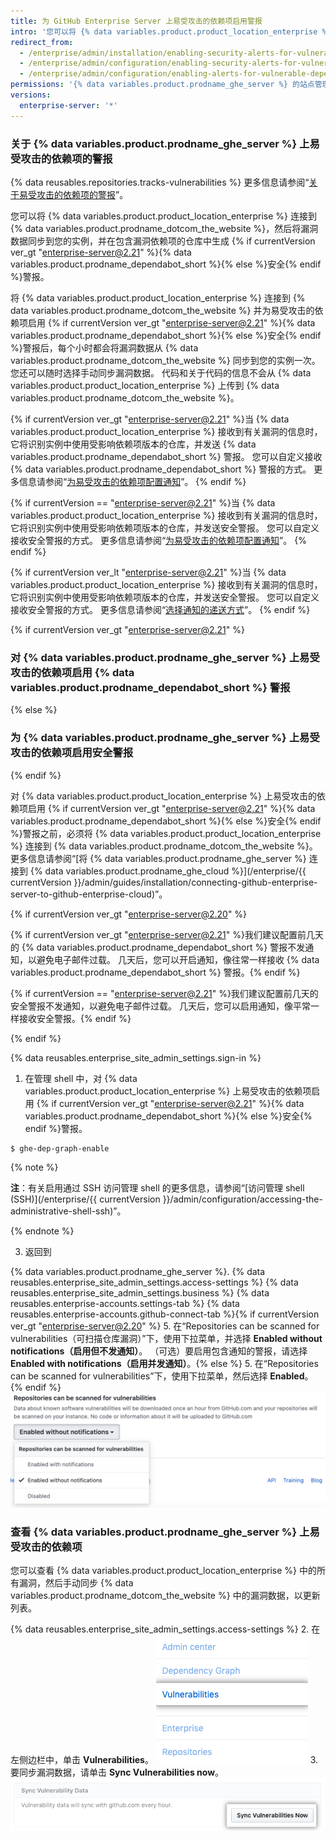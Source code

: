 ```yaml
---
title: 为 GitHub Enterprise Server 上易受攻击的依赖项启用警报
intro: '您可以将 {% data variables.product.product_location_enterprise %} 连接到 {% data variables.product.prodname_ghe_cloud %}，并为实例仓库中易受攻击的依赖项启用{% if currentVersion ver_gt "enterprise-server@2.21" %}{% data variables.product.prodname_dependabot_short %}{% else %}安全{% endif %}警报。'
redirect_from:
  - /enterprise/admin/installation/enabling-security-alerts-for-vulnerable-dependencies-on-github-enterprise-server
  - /enterprise/admin/configuration/enabling-security-alerts-for-vulnerable-dependencies-on-github-enterprise-server
  - /enterprise/admin/configuration/enabling-alerts-for-vulnerable-dependencies-on-github-enterprise-server
permissions: '{% data variables.product.prodname_ghe_server %} 的站点管理员（同时也是已连接 {% data variables.product.prodname_ghe_cloud %} 组织或企业帐户的所有者）可以为 {% data variables.product.prodname_ghe_server %} 上易受攻击的依赖项启用 {% if currentVersion ver_gt "enterprise-server@2.21" %}{% data variables.product.prodname_dependabot_short %}{% else %}安全{% endif %}警报。'
versions:
  enterprise-server: '*'
---
```


### 关于 {% data variables.product.prodname_ghe_server %} 上易受攻击的依赖项的警报

{% data reusables.repositories.tracks-vulnerabilities %} 更多信息请参阅“[关于易受攻击的依赖项的警报](/github/managing-security-vulnerabilities/about-alerts-for-vulnerable-dependencies)”。

您可以将 {% data variables.product.product_location_enterprise %} 连接到 {% data variables.product.prodname_dotcom_the_website %}，然后将漏洞数据同步到您的实例，并在包含漏洞依赖项的仓库中生成 {% if currentVersion ver_gt "enterprise-server@2.21" %}{% data variables.product.prodname_dependabot_short %}{% else %}安全{% endif %}警报。

将 {% data variables.product.product_location_enterprise %} 连接到 {% data variables.product.prodname_dotcom_the_website %} 并为易受攻击的依赖项启用 {% if currentVersion ver_gt "enterprise-server@2.21" %}{% data variables.product.prodname_dependabot_short %}{% else %}安全{% endif %}警报后，每个小时都会将漏洞数据从 {% data variables.product.prodname_dotcom_the_website %} 同步到您的实例一次。 您还可以随时选择手动同步漏洞数据。 代码和关于代码的信息不会从 {% data variables.product.product_location_enterprise %} 上传到 {% data variables.product.prodname_dotcom_the_website %}。

{% if currentVersion ver_gt "enterprise-server@2.21" %}当 {% data variables.product.product_location_enterprise %} 接收到有关漏洞的信息时，它将识别实例中使用受影响依赖项版本的仓库，并发送 {% data variables.product.prodname_dependabot_short %} 警报。 您可以自定义接收 {% data variables.product.prodname_dependabot_short %} 警报的方式。 更多信息请参阅“[为易受攻击的依赖项配置通知](/github/managing-security-vulnerabilities/configuring-notifications-for-vulnerable-dependencies/#configuring-notifications-for-github-dependabot-alerts)”。
{% endif %}

{% if currentVersion == "enterprise-server@2.21" %}当 {% data variables.product.product_location_enterprise %} 接收到有关漏洞的信息时，它将识别实例中使用受影响依赖项版本的仓库，并发送安全警报。 您可以自定义接收安全警报的方式。 更多信息请参阅“[为易受攻击的依赖项配置通知](/github/managing-security-vulnerabilities/configuring-notifications-for-vulnerable-dependencies/#configuring-notifications-for-security-alerts)”。
{% endif %}

{% if currentVersion ver_lt "enterprise-server@2.21" %}当 {% data variables.product.product_location_enterprise %} 接收到有关漏洞的信息时，它将识别实例中使用受影响依赖项版本的仓库，并发送安全警报。 您可以自定义接收安全警报的方式。 更多信息请参阅“[选择通知的递送方式](/github/receiving-notifications-about-activity-on-github/choosing-the-delivery-method-for-your-notifications#choosing-the-delivery-method-for-security-alerts-for-vulnerable-dependencies)”。
{% endif %}

{% if currentVersion ver_gt "enterprise-server@2.21" %}
### 对 {% data variables.product.prodname_ghe_server %} 上易受攻击的依赖项启用 {% data variables.product.prodname_dependabot_short %} 警报
{% else %}
### 为 {% data variables.product.prodname_ghe_server %} 上易受攻击的依赖项启用安全警报
{% endif %}

对 {% data variables.product.product_location_enterprise %} 上易受攻击的依赖项启用 {% if currentVersion ver_gt "enterprise-server@2.21" %}{% data variables.product.prodname_dependabot_short %}{% else %}安全{% endif %}警报之前，必须将 {% data variables.product.product_location_enterprise %} 连接到 {% data variables.product.prodname_dotcom_the_website %}。 更多信息请参阅“[将 {% data variables.product.prodname_ghe_server %} 连接到 {% data variables.product.prodname_ghe_cloud %}](/enterprise/{{ currentVersion }}/admin/guides/installation/connecting-github-enterprise-server-to-github-enterprise-cloud)”。

{% if currentVersion ver_gt "enterprise-server@2.20" %}

{% if currentVersion ver_gt "enterprise-server@2.21" %}我们建议配置前几天的 {% data variables.product.prodname_dependabot_short %} 警报不发通知，以避免电子邮件过载。 几天后，您可以开启通知，像往常一样接收 {% data variables.product.prodname_dependabot_short %} 警报。{% endif %}

{% if currentVersion == "enterprise-server@2.21" %}我们建议配置前几天的安全警报不发通知，以避免电子邮件过载。 几天后，您可以启用通知，像平常一样接收安全警报。{% endif %}

{% endif %}

{% data reusables.enterprise_site_admin_settings.sign-in %}
1. 在管理 shell 中，对 {% data variables.product.product_location_enterprise %} 上易受攻击的依赖项启用 {% if currentVersion ver_gt "enterprise-server@2.21" %}{% data variables.product.prodname_dependabot_short %}{% else %}安全{% endif %}警报。
 ``` shell
$ ghe-dep-graph-enable
```
   {% note %}

   **注**：有关启用通过 SSH 访问管理 shell 的更多信息，请参阅“[访问管理 shell (SSH)](/enterprise/{{ currentVersion }}/admin/configuration/accessing-the-administrative-shell-ssh)”。

   {% endnote %}

3. 返回到

{% data variables.product.prodname_ghe_server %}.
{% data reusables.enterprise_site_admin_settings.access-settings %}
{% data reusables.enterprise_site_admin_settings.business %}
{% data reusables.enterprise-accounts.settings-tab %}
{% data reusables.enterprise-accounts.github-connect-tab %}{% if currentVersion ver_gt "enterprise-server@2.20" %}
5. 在“Repositories can be scanned for vulnerabilities（可扫描仓库漏洞）”下，使用下拉菜单，并选择 **Enabled without notifications（启用但不发通知）**。 （可选）要启用包含通知的警报，请选择 **Enabled with notifications（启用并发通知）**。{% else %}
5. 在“Repositories can be scanned for vulnerabilities”下，使用下拉菜单，然后选择 **Enabled**。
{% endif %}
   ![用于启用扫描仓库有无漏洞的下拉菜单](/assets/images/enterprise/site-admin-settings/enable-vulnerability-scanning-in-repositories.png)

### 查看 {% data variables.product.prodname_ghe_server %} 上易受攻击的依赖项

您可以查看 {% data variables.product.product_location_enterprise %} 中的所有漏洞，然后手动同步 {% data variables.product.prodname_dotcom_the_website %} 中的漏洞数据，以更新列表。

{% data reusables.enterprise_site_admin_settings.access-settings %}
2. 在左侧边栏中，单击 **Vulnerabilities**。 ![站点管理员边栏中的 Vulnerabilities 选项卡](/assets/images/enterprise/business-accounts/vulnerabilities-tab.png)
3. 要同步漏洞数据，请单击 **Sync Vulnerabilities now**。 ![Sync vulnerabilities now 按钮](/assets/images/enterprise/site-admin-settings/sync-vulnerabilities-button.png)
